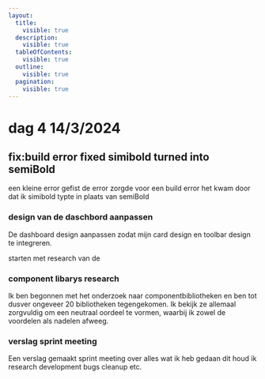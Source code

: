 ```yaml
---
layout:
  title:
    visible: true
  description:
    visible: true
  tableOfContents:
    visible: true
  outline:
    visible: true
  pagination:
    visible: true
---
```


# dag 4 14/3/2024

## fix:build error fixed simibold turned into semiBold

een kleine error gefist de error zorgde voor een build error het kwam door dat ik simibold typte in plaats van semiBold

### design van de daschbord aanpassen&#x20;

De dashboard design aanpassen zodat mijn card design en toolbar design te integreren.

starten met research van de&#x20;

### component libarys research

Ik ben begonnen met het onderzoek naar componentbibliotheken en ben tot dusver ongeveer 20 bibliotheken tegengekomen. Ik bekijk ze allemaal zorgvuldig om een neutraal oordeel te vormen, waarbij ik zowel de voordelen als nadelen afweeg.

### verslag sprint meeting&#x20;

Een verslag gemaakt sprint meeting over alles wat ik heb gedaan dit houd ik research development bugs cleanup etc.



